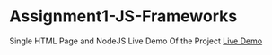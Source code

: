 # Assignment1-JS-Frameworks
Single HTML Page and NodeJS
Live Demo Of the Project
[Live Demo](https://bhagsingh.github.io/Assignment1-JS-Frameworks/)
